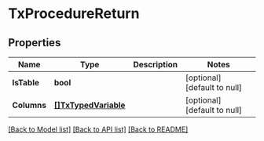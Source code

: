 # TxProcedureReturn

## Properties
Name | Type | Description | Notes
------------ | ------------- | ------------- | -------------
**IsTable** | **bool** |  | [optional] [default to null]
**Columns** | [**[]TxTypedVariable**](txTypedVariable.md) |  | [optional] [default to null]

[[Back to Model list]](../README.md#documentation-for-models) [[Back to API list]](../README.md#documentation-for-api-endpoints) [[Back to README]](../README.md)

